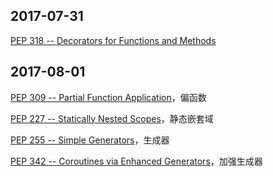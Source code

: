 ## 2017-07-31

[PEP 318 -- Decorators for Functions and Methods](https://www.python.org/dev/peps/pep-0318/)

## 2017-08-01

[PEP 309 -- Partial Function Application](https://www.python.org/dev/peps/pep-0309/)，偏函数

[PEP 227 -- Statically Nested Scopes](https://www.python.org/dev/peps/pep-0227/)，静态嵌套域

[PEP 255 -- Simple Generators](https://www.python.org/dev/peps/pep-0255/)，生成器

[PEP 342 -- Coroutines via Enhanced Generators](https://www.python.org/dev/peps/pep-0342/)，加强生成器
